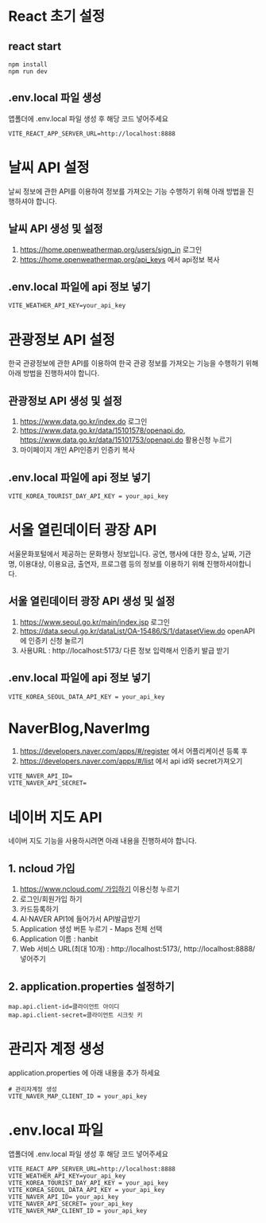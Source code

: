 # React 초기 설정
## react start
```
npm install
npm run dev
```
## .env.local 파일 생성
앱폴더에 .env.local 파일 생성 후 해당 코드 넣어주세요
```
VITE_REACT_APP_SERVER_URL=http://localhost:8888
```

# 날씨 API 설정
날씨 정보에 관한 API를 이용하여 정보를 가져오는 기능 수행하기 위해 아래 방법을 진행하셔야 합니다.

## 날씨 API 생성 및 설정
1. https://home.openweathermap.org/users/sign_in 로그인
2. https://home.openweathermap.org/api_keys 에서 api정보 복사

## .env.local 파일에 api 정보 넣기
```
VITE_WEATHER_API_KEY=your_api_key
```

# 관광정보 API 설정
한국 관광정보에 관한 API를 이용하여 한국 관광 정보를 가져오는 기능을 수행하기 위해 아래 방법을 진행하셔야 합니다.

## 관광정보 API 생성 및 설정
1. https://www.data.go.kr/index.do 로그인
2. https://www.data.go.kr/data/15101578/openapi.do, https://www.data.go.kr/data/15101753/openapi.do 활용신청 누르기
3. 마이페이지 개인 API인증키 인증키 복사

## .env.local 파일에 api 정보 넣기
```
VITE_KOREA_TOURIST_DAY_API_KEY = your_api_key
```

# 서울 열린데이터 광장 API
서울문화포털에서 제공하는 문화행사 정보입니다.
공연, 행사에 대한 장소, 날짜, 기관명, 이용대상, 이용요금, 출연자, 프로그램 등의 정보를 이용하기 위해 진행하셔야합니다.

## 서울 열린데이터 광장 API 생성 및 설정
1. https://www.seoul.go.kr/main/index.jsp 로그인
2. https://data.seoul.go.kr/dataList/OA-15486/S/1/datasetView.do openAPI에 인증키 신청 눌르기
3. 사용URL : http://localhost:5173/ 다른 정보 입력해서 인증키 발급 받기

## .env.local 파일에 api 정보 넣기
```
VITE_KOREA_SEOUL_DATA_API_KEY = your_api_key
```

# NaverBlog,NaverImg
1. https://developers.naver.com/apps/#/register 에서 어플리케이션 등록 후
2. https://developers.naver.com/apps/#/list 에서 api id와 secret가져오기
```
VITE_NAVER_API_ID=
VITE_NAVER_API_SECRET=
```
# 네이버 지도 API
네이버 지도 기능을 사용하시려면 아래 내용을 진행하셔야 합니다.

## 1. ncloud 가입
1. [https://www.ncloud.com/ 가입하기](https://www.ncloud.com/product/applicationService/maps) 이용신청 누르기
2. 로그인/회원가입 하기
3. 카드등록하기
4. AI·NAVER API1에 들어가서 API발급받기
5. Application 생성 버튼 누르기 - Maps 전체 선택
6. Application 이름 : hanbit
7. Web 서비스 URL(최대 10개) : http://localhost:5173/, http://localhost:8888/ 넣어주기

## 2. application.properties 설정하기
```
map.api.client-id=클라이언트 아이디
map.api.client-secret=클라이언트 시크릿 키
```
# 관리자 계정 생성
application.properties 에 아래 내용을 추가 하세요
```
# 관리자계정 생성
VITE_NAVER_MAP_CLIENT_ID = your_api_key
```

# .env.local 파일 
앱폴더에 .env.local 파일 생성 후 해당 코드 넣어주세요
```
VITE_REACT_APP_SERVER_URL=http://localhost:8888
VITE_WEATHER_API_KEY=your_api_key
VITE_KOREA_TOURIST_DAY_API_KEY = your_api_key
VITE_KOREA_SEOUL_DATA_API_KEY = your_api_key
VITE_NAVER_API_ID= your_api_key
VITE_NAVER_API_SECRET= your_api_key
VITE_NAVER_MAP_CLIENT_ID = your_api_key
```

